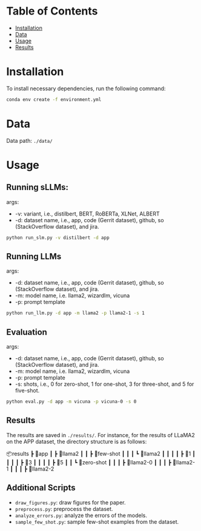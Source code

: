 # Table of Contents
- [Installation](#installation)
- [Data](#data)
- [Usage](#usage)
- [Results](#results)

# Installation
To install necessary dependencies, run the following command:
```bash
conda env create -f environment.yml
```

# Data
Data path: `./data/`

# Usage
## Running sLLMs:
args:
- -v: variant, i.e., distilbert, BERT, RoBERTa, XLNet, ALBERT
- -d: dataset name, i.e., app, code (Gerrit dataset), github, so (StackOverflow dataset), and jira.

```bash
python run_slm.py -v distilbert -d app
```

## Running LLMs
args:
- -d: dataset name, i.e., app, code (Gerrit dataset), github, so (StackOverflow dataset), and jira.
- -m: model name, i.e. llama2, wizardlm, vicuna
- -p: prompt template

```bash
python run_llm.py -d app -m llama2 -p llama2-1 -s 1
```

## Evaluation
args:
- -d: dataset name, i.e., app, code (Gerrit dataset), github, so (StackOverflow dataset), and jira.
- -m: model name, i.e. llama2, wizardlm, vicuna
- -p: prompt template
- -s: shots, i.e., 0 for zero-shot, 1 for one-shot, 3 for three-shot, and 5 for five-shot.

```bash
python eval.py -d app -m vicuna -p vicuna-0 -s 0
```

## Results
The results are saved in `./results/`.
For instance, for the results of LLaMA2 on the APP dataset, the directory structure is as follows:

📦results
 ┣ 📂app
 ┃ ┣ 📂llama2
 ┃ ┃ ┣ 📂few-shot
 ┃ ┃ ┃ ┗ 📂llama2
 ┃ ┃ ┃ ┃ ┣ 📂1
 ┃ ┃ ┃ ┃ ┣ 📂3
 ┃ ┃ ┃ ┃ ┣ 📂5
 ┃ ┃ ┗ 📂zero-shot
 ┃ ┃ ┃ ┣ 📂llama2-0
 ┃ ┃ ┃ ┣ 📂llama2-1
 ┃ ┃ ┃ ┣ 📂llama2-2


## Additional Scripts
- `draw_figures.py`: draw figures for the paper.
- `preprocess.py`: preprocess the dataset.
- `analyze_errors.py`: analyze the errors of the models.
- `sample_few_shot.py`: sample few-shot examples from the dataset.
